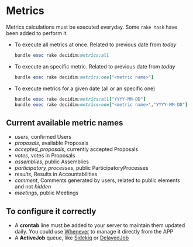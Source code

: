 # Metrics

Metrics calculations must be executed everyday. Some `rake task` have been added to perform it.

- To execute all metrics at once. Related to previous date from *today*

  ```ruby
  bundle exec rake decidim:metrics:all
  ```

- To execute an specific metric. Related to previous date from *today*

  ```ruby
  bundle exec rake decidim:metrics:one["<metric name>"]
  ```

- To execute metrics for a given date (all or an specific one)

  ```ruby
  bundle exec rake decidim:metrics:all["YYYY-MM-DD"]
  bundle exec rake decidim:metrics:one["<metric name>","YYYY-MM-DD"]
  ```

## Current available metric names

- *users*, confirmed Users
- *proposals*, available Proposals
- *accepted_proposals*, currently accepted Proposals
- *votes*, votes in Proposals
- *assemblies*, public Assemblies
- *participatory_processes*, public ParticipatoryProcesses
- *results*, Results in Accountabilities
- *comment*, Comments generated by users, related to public elements and not *hidden*
- *meetings*, public Meetings

## To configure it correctly

- A **crontab** line must be added to your server to maintain them updated daily. You could use [Whenever](https://github.com/javan/whenever) to manage it directly from the APP
- A **ActiveJob** queue, like [Sidekiq](https://github.com/mperham/sidekiq) or [DelayedJob](https://github.com/collectiveidea/delayed_job/)
